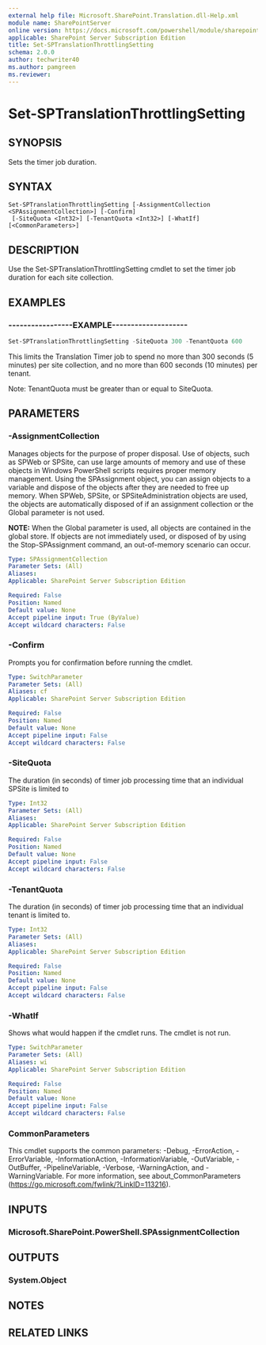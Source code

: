 ```yaml
---
external help file: Microsoft.SharePoint.Translation.dll-Help.xml
module name: SharePointServer
online version: https://docs.microsoft.com/powershell/module/sharepoint-server/set-sptranslationthrottlingsetting
applicable: SharePoint Server Subscription Edition
title: Set-SPTranslationThrottlingSetting
schema: 2.0.0
author: techwriter40
ms.author: pamgreen
ms.reviewer:
---
```


# Set-SPTranslationThrottlingSetting

## SYNOPSIS
Sets the timer job duration.

## SYNTAX

```
Set-SPTranslationThrottlingSetting [-AssignmentCollection <SPAssignmentCollection>] [-Confirm]
 [-SiteQuota <Int32>] [-TenantQuota <Int32>] [-WhatIf] [<CommonParameters>]
```

## DESCRIPTION
Use the Set-SPTranslationThrottlingSetting cmdlet to set the timer job duration for each site collection.

## EXAMPLES

### -----------------EXAMPLE--------------------
```powershell
Set-SPTranslationThrottlingSetting -SiteQuota 300 -TenantQuota 600
```

This limits the Translation Timer job to spend no more than 300 seconds (5 minutes) per site collection, and no more than 600 seconds (10 minutes) per tenant.

Note: TenantQuota must be greater than or equal to SiteQuota.


## PARAMETERS

### -AssignmentCollection
Manages objects for the purpose of proper disposal. Use of objects, such as SPWeb or SPSite, can use large amounts of memory and use of these objects in Windows PowerShell scripts requires proper memory management. Using the SPAssignment object, you can assign objects to a variable and dispose of the objects after they are needed to free up memory. When SPWeb, SPSite, or SPSiteAdministration objects are used, the objects are automatically disposed of if an assignment collection or the Global parameter is not used. 

**NOTE:** When the Global parameter is used, all objects are contained in the global store. If objects are not immediately used, or disposed of by using the Stop-SPAssignment command, an out-of-memory scenario can occur. 

```yaml
Type: SPAssignmentCollection
Parameter Sets: (All)
Aliases: 
Applicable: SharePoint Server Subscription Edition

Required: False
Position: Named
Default value: None
Accept pipeline input: True (ByValue)
Accept wildcard characters: False
```

### -Confirm
Prompts you for confirmation before running the cmdlet.

```yaml
Type: SwitchParameter
Parameter Sets: (All)
Aliases: cf
Applicable: SharePoint Server Subscription Edition

Required: False
Position: Named
Default value: None
Accept pipeline input: False
Accept wildcard characters: False
```

### -SiteQuota

The duration (in seconds) of timer job processing time that an individual SPSite is limited to

```yaml
Type: Int32
Parameter Sets: (All)
Aliases: 
Applicable: SharePoint Server Subscription Edition

Required: False
Position: Named
Default value: None
Accept pipeline input: False
Accept wildcard characters: False
```

### -TenantQuota
The duration (in seconds) of timer job processing time that an individual tenant is limited to. 

```yaml
Type: Int32
Parameter Sets: (All)
Aliases: 
Applicable: SharePoint Server Subscription Edition

Required: False
Position: Named
Default value: None
Accept pipeline input: False
Accept wildcard characters: False
```

### -WhatIf
Shows what would happen if the cmdlet runs.
The cmdlet is not run.

```yaml
Type: SwitchParameter
Parameter Sets: (All)
Aliases: wi
Applicable: SharePoint Server Subscription Edition

Required: False
Position: Named
Default value: None
Accept pipeline input: False
Accept wildcard characters: False
```

### CommonParameters
This cmdlet supports the common parameters: -Debug, -ErrorAction, -ErrorVariable, -InformationAction, -InformationVariable, -OutVariable, -OutBuffer, -PipelineVariable, -Verbose, -WarningAction, and -WarningVariable. For more information, see about_CommonParameters (https://go.microsoft.com/fwlink/?LinkID=113216).

## INPUTS

### Microsoft.SharePoint.PowerShell.SPAssignmentCollection

## OUTPUTS

### System.Object

## NOTES

## RELATED LINKS
